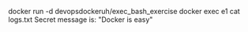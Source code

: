 docker run -d devopsdockeruh/exec_bash_exercise
docker exec e1 cat logs.txt
Secret message is:
"Docker is easy"
